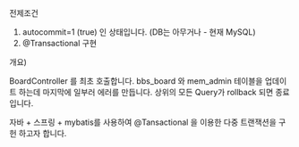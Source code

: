 
전제조건

1) autocommit=1 (true) 인 상태입니다. (DB는 아무거나 - 현재 MySQL)
2) @Transactional 구현

개요)

BoardController 를 최초 호출합니다.
bbs_board 와 mem_admin 테이블을 업데이트 하는데 마지막에 일부러 에러를 만듭니다.
상위의 모든 Query가 rollback 되면 종료입니다.

자바 + 스프링 + mybatis를 사용하여 @Tansactional 을 이용한 
다중 트랜잭션을 구헌 하고자 합니다.

